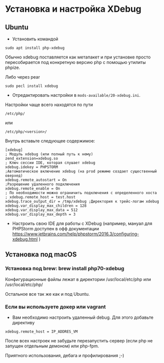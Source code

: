 # Установка и настройка XDebug

## Ubuntu
* Установить командой

```
sudo apt install php-xdebug
```

Обычно хdebug поставляется как метапакет и при установке просто пересобирается под конкретную версию php с помощью утилиты phpize.

Либо через pear

```
sudo pecl install xdebug
```

* Отредактировать настройки в  `mods-available/20-xdebug.ini`. 

Настройки чаще всего находятся по пути 

`/etc/php/` 

или 

`/etc/php/<version>/`

Внутрь вставьте следующее содержимое:
 
```
[xdebug]
; Модуль xdebug (или полный путь к нему)
zend_extension=xdebug.so
; Ключ сессии IDE, которая слушает xdebug
xdebug.idekey = PHPSTORM
;Автоматическое включение xdebug (на prod режиме создает существенный оверхед)
xdebug.remote_autostart = On
;Разрешение удаленного подключения    
xdebug.remote_enable = On
; По необходимости можно ограничить подключения с определенного хоста
; xdebug.remote_host = test.host 
xdebug.trace_output_dir = /tmp/xdebug ;Директория к трейс-логам xdebug
xdebug.var_display_max_children = 128
xdebug.var_display_max_data = 512
xdebug.var_display_max_depth = 3
```

* Настроить свою IDE для работы с XDebug (например, мануал для PHPStorm доступен в офф документации https://www.jetbrains.com/help/phpstorm/2016.3/configuring-xdebug.html )

## Установка под macOS

### Установка под brew: brew install php70-xdebug

Конфигурационные файлы лежат в директории /usr/local/etc/php или /usr/local/etc/php/<version>

Остальное все так же как и под Ubuntu.

### Если вы используете докер или vagrant
 
 * Вам необходимо настроить удаленный debug. Для этого добавьте директиву

```
xdebug.remote_host = IP_ADDRES_VM
```

После всех настроек не забудьте перезапустить сервер (если php не запущен отдельным демоном) или php-fpm.

Приятного использования, дебага и профилирования ;-)
